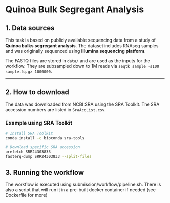 

# Quinoa Bulk Segregant Analysis

## 1. Data sources

This task is based on publicly available sequencing data from a study of **Quinoa bulks segregant analysis**. The dataset includes RNAseq samples and was originally sequenced using **Illumina sequencing platform**.

The FASTQ files are stored in `data/` and are used as the inputs for the workflow. They are subsampled down to 1M reads via `seqtk sample -s100 sample.fq.gz 1000000`.

---

## 2. How to download

The data was downloaded from NCBI SRA using the SRA Toolkit. The SRA accession numbers are listed in `SraAccList.csv`.

### Example using SRA Toolkit

```bash
# Install SRA Toolkit
conda install -c bioconda sra-tools

# Download specific SRA accession
prefetch SRR24303833
fasterq-dump SRR24303833 --split-files
```

## 3. Running the workflow

The workflow is executed using submission/workflow/pipeline.sh. There is also a script that will run it in a pre-built docker container if needed (see Dockerfile for more)


